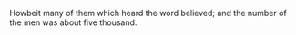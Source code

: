 Howbeit many of them which heard the word believed; and the number of the men was about five thousand.
